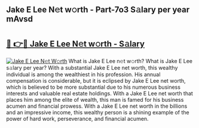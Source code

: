 ## Jake E Lee N𝚎t w𝚘rth - Part-7o3 S𝚊lary per year mAvsd

# <h2><a href="http://gc48inv.nevu.top/?p=Jake+E+Lee">🔗 👉🔴 Jake E Lee N𝚎t w𝚘rth - S𝚊lary</a></h2>

[![Jake E Lee N𝚎t W𝚘rth](https://i.imgur.com/Oavwk0R.jpeg)](http://gc48inv.nevu.top/?p=Jake+E+Lee)
What is Jake E Lee n𝚎t w𝚘rth? What is Jake E Lee s𝚊lary per year?
With a substantial Jake E Lee net worth, this wealthy individual is among the wealthiest in his profession. His annual compensation is considerable, but it is eclipsed by Jake E Lee net worth, which is believed to be more substantial due to his numerous business interests and valuable real estate holdings. With a Jake E Lee net worth that places him among the elite of wealth, this man is famed for his business acumen and financial prowess. With a Jake E Lee net worth in the billions and an impressive income, this wealthy person is a shining example of the power of hard work, perseverance, and financial acumen.
